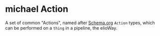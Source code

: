 # michael Action

A set of common "Actions", named after [Schema.org](http://schema.org) `Action` types, which can be performed on a `thing` in a pipeline, the elioWay.
